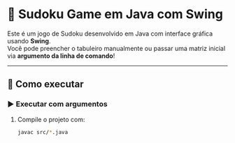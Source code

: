 # 🧩 Sudoku Game em Java com Swing

Este é um jogo de Sudoku desenvolvido em Java com interface gráfica usando **Swing**.  
Você pode preencher o tabuleiro manualmente ou passar uma matriz inicial via **argumento da linha de comando**!

---

## 🚀 Como executar

### ▶️ Executar com argumentos

1. Compile o projeto com:
   ```bash
   javac src/*.java

 
